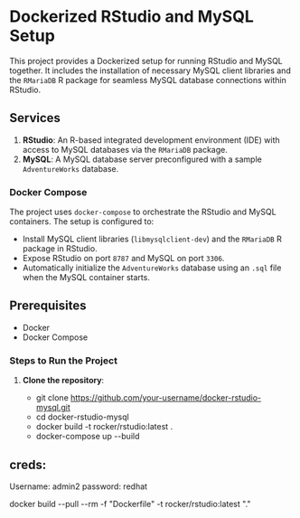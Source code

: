 # Dockerized RStudio and MySQL Setup

This project provides a Dockerized setup for running RStudio and MySQL together. It includes the installation of necessary MySQL client libraries and the `RMariaDB` R package for seamless MySQL database connections within RStudio.

## Services

1. **RStudio**: An R-based integrated development environment (IDE) with access to MySQL databases via the `RMariaDB` package.
2. **MySQL**: A MySQL database server preconfigured with a sample `AdventureWorks` database.

### Docker Compose

The project uses `docker-compose` to orchestrate the RStudio and MySQL containers. The setup is configured to:

- Install MySQL client libraries (`libmysqlclient-dev`) and the `RMariaDB` R package in RStudio.
- Expose RStudio on port `8787` and MySQL on port `3306`.
- Automatically initialize the `AdventureWorks` database using an `.sql` file when the MySQL container starts.

## Prerequisites

- Docker
- Docker Compose

### Steps to Run the Project

1. **Clone the repository**:

   - git clone https://github.com/your-username/docker-rstudio-mysql.git
   - cd docker-rstudio-mysql
   - docker build -t rocker/rstudio:latest .
   - docker-compose up --build

 ##  creds:   
 Username: admin2
 password: redhat




docker build --pull --rm -f "Dockerfile" -t rocker/rstudio:latest "."
